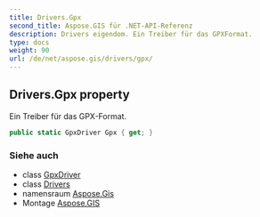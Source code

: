```yaml
---
title: Drivers.Gpx
second_title: Aspose.GIS für .NET-API-Referenz
description: Drivers eigendom. Ein Treiber für das GPXFormat.
type: docs
weight: 90
url: /de/net/aspose.gis/drivers/gpx/
---
```

## Drivers.Gpx property

Ein Treiber für das GPX-Format.

```csharp
public static GpxDriver Gpx { get; }
```

### Siehe auch

* class [GpxDriver](../../../aspose.gis.formats.gpx/gpxdriver/)
* class [Drivers](../)
* namensraum [Aspose.Gis](../../drivers/)
* Montage [Aspose.GIS](../../../)


